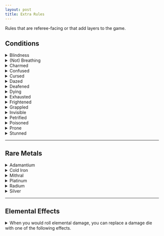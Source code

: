 ```yaml
---
layout: post
title: Extra Rules
---
```


Rules that are referee-facing or that add layers to the game.

## Conditions

<details markdown="1">
<summary>Blindness</summary>
You can't see or make ranged attacks. Attacking and Dodging are hard rolls.
</details>

<details markdown="1">
<summary>(Not) Breathing</summary>
You can hold your breath for as many rounds as your Fortitude. If you take damage while holding your breath, you must make a Fortitude save. On failure, you start dying.
</details>

<details markdown="1">
<summary>Charmed</summary>
You fail all rolls against your charmer. If you attack, hurt, or say anything bad about them, you take 1 mind damage.
</details>

<details markdown="1">
<summary>Confused</summary>
Roll a D6. You must spend your turn interacting with: 1) the player on your right; 2) the player on your left; 3) yourself; 4) the closest monster; 5) the environment; 6) oblivion.
</details>

<details markdown="1">
<summary>Cursed</summary>
You cannot benefit from magic.
</details>

<details markdown="1">
<summary>Dazed</summary>
You can act OR move on your turn.  
</details>

<details markdown="1">
<summary>Deafened</summary>
You can't hear. Your teammates cannot talk to you or about you.
</details>

<details markdown="1">
<summary>Dying</summary>
See [Dying, Wounds & Healing](/2020/11/09/base-rules/) in the base rules.
</details>

<details markdown="1">
<summary>Exhausted</summary>
-1 Inventory and Psyche slots. Cumulative.
</details>

<details markdown="1">
<summary>Frightened</summary>
You cannot interact with the source of your fear until you have spent a full turn without seeing it. Roll a D6: 1) drop whatever you are holding; 2) scream; 3) fall prone; 4) grapple the closest ally or object; 5) you are stunned for one turn; 6) run away.
</details>

<details markdown="1">
<summary>Grappled</summary>
You cannot move. Roll a D6: 1) your head/mouth/throat is stuck, you can't breathe; 2) left leg; 3) right leg; 4) left arm; 5) right arm; 6) an item you wear or hold is stuck.
</details>

<details markdown="1">
<summary>Invisible</summary>
Attacking and Dodging are easy rolls. You cannot be seen.
</details>

<details markdown="1">
<summary>Petrified</summary>
You skip your turn. All rolls are hard. You resist the first 10 damage of each attack.
</details>

<details markdown="1">
<summary>Poisoned</summary>
You are disadvantaged in all your actions. Specific poisons can have unique additional effects too.
</details>

<details markdown="1">
<summary>Prone</summary>
Attacking and dodging in melee is hard. Dodging ranged attacks is easy. Standing up takes all your turn's movement.
</details>

<details markdown="1">
<summary>Stunned</summary>
You skip your turn. All rolls are hard.
</details>

---

## Rare Metals

<details markdown="1">
<summary>Adamantium</summary>
Nothing is more solid than adamantium. Adamantium weapons ignore armor. Adamantium objects are unbreakable and combo with the Fighter's [parry](https://saltygoo.github.io/class/fighter#parry) ability.
</details>

<details markdown="1">
<summary>Cold Iron</summary>
A fairie that touches cold iron loses all abilities and resistances for a turn. They can smell it.
</details>

<details markdown="1">
<summary>Mithral</summary>
Mithral is light like cloth. Attack rolls made with mithral weapons are easy rolls but the damage die is one size smaller. Mithral armor doesn't impede movement.
</details>

<details markdown="1">
<summary>Platinum</summary>
Platinum repairs itself after 10 minutes and as such combos with the Fighter's [parry](https://saltygoo.github.io/class/fighter#parry) ability. Platinum weapons ignore the resistances of aberrations as well as their horrid immortality.
</details>

<details markdown="1">
<summary>Radium</summary>
Radium sheds light like a candle. It ignores the resistances of celestial creatures like angels and devils. After each adventure spent carrying radium, save or gain a [mutation](https://coinsandscrolls.blogspot.com/2018/01/osr-1d500-biological-mutations.html).
</details>

<details markdown="1">
<summary>Silver</summary>
Silvered weapons ignore all the resistances of undead creatures and of creatures that are not in their true form.
</details>

---

## Elemental Effects

<details markdown="1">
<summary>When you would roll elemental damage, you can replace a damage die with one of the following effects.</summary>

- <ins>Acid:</ins> negate armor for a round.
- <ins>Cold:</ins> prevent movement for a round.
- <ins>Electric:</ins> inflict 1D4 damage to an adjacent target.
- <ins>Fire:</ins> destroy a flammable small object.
- <ins>Mind:</ins> charm for a round.
- <ins>Magical:</ins> ignore resistance.
- <ins>Poison:</ins> poison for a round.

<details markdown="1">
<summary><i>Example: Using Elemental Effects</i></summary>
*Morgana the Vile casts a spell inflicting 2D6 electric damage to a goblin. She can choose to inflict only 1D6 damage the target and 1D4 damage to another adjacent goblin instead.*

*Jean has a sword of frost inflicting 1D8 damage, but he wants to capture a goblin alive. On a hit, he decides to inflict no damage and freeze the goblin on the spot instead.*
</details>
</details>

